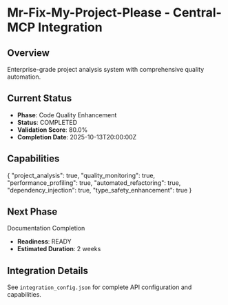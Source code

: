 # Mr-Fix-My-Project-Please - Central-MCP Integration

## Overview
Enterprise-grade project analysis system with comprehensive quality automation.

## Current Status
- **Phase**: Code Quality Enhancement
- **Status**: COMPLETED
- **Validation Score**: 80.0%
- **Completion Date**: 2025-10-13T20:00:00Z

## Capabilities
{
  "project_analysis": true,
  "quality_monitoring": true,
  "performance_profiling": true,
  "automated_refactoring": true,
  "dependency_injection": true,
  "type_safety_enhancement": true
}

## Next Phase
Documentation Completion
- **Readiness**: READY
- **Estimated Duration**: 2 weeks

## Integration Details
See `integration_config.json` for complete API configuration and capabilities.
